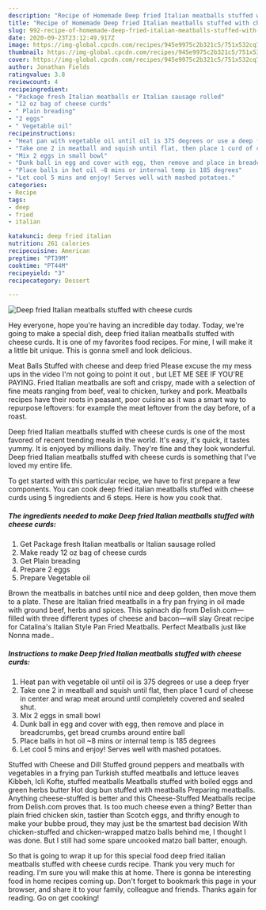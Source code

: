 ```yaml
---
description: "Recipe of Homemade Deep fried Italian meatballs stuffed with cheese curds"
title: "Recipe of Homemade Deep fried Italian meatballs stuffed with cheese curds"
slug: 992-recipe-of-homemade-deep-fried-italian-meatballs-stuffed-with-cheese-curds
date: 2020-09-23T23:12:49.917Z
image: https://img-global.cpcdn.com/recipes/945e9975c2b321c5/751x532cq70/deep-fried-italian-meatballs-stuffed-with-cheese-curds-recipe-main-photo.jpg
thumbnail: https://img-global.cpcdn.com/recipes/945e9975c2b321c5/751x532cq70/deep-fried-italian-meatballs-stuffed-with-cheese-curds-recipe-main-photo.jpg
cover: https://img-global.cpcdn.com/recipes/945e9975c2b321c5/751x532cq70/deep-fried-italian-meatballs-stuffed-with-cheese-curds-recipe-main-photo.jpg
author: Jonathan Fields
ratingvalue: 3.8
reviewcount: 4
recipeingredient:
- "Package fresh Italian meatballs or Italian sausage rolled"
- "12 oz bag of cheese curds"
- " Plain breading"
- "2 eggs"
- " Vegetable oil"
recipeinstructions:
- "Heat pan with vegetable oil until oil is 375 degrees or use a deep fryer"
- "Take one 2 in meatball and squish until flat, then place 1 curd of cheese in center and wrap meat around until completely covered and sealed shut."
- "Mix 2 eggs in small bowl"
- "Dunk ball in egg and cover with egg, then remove and place in breadcrumbs, get bread crumbs around entire ball"
- "Place balls in hot oil ~8 mins or internal temp is 185 degrees"
- "Let cool 5 mins and enjoy! Serves well with mashed potatoes."
categories:
- Recipe
tags:
- deep
- fried
- italian

katakunci: deep fried italian 
nutrition: 261 calories
recipecuisine: American
preptime: "PT39M"
cooktime: "PT44M"
recipeyield: "3"
recipecategory: Dessert

---
```



![Deep fried Italian meatballs stuffed with cheese curds](https://img-global.cpcdn.com/recipes/945e9975c2b321c5/751x532cq70/deep-fried-italian-meatballs-stuffed-with-cheese-curds-recipe-main-photo.jpg)

Hey everyone, hope you're having an incredible day today. Today, we're going to make a special dish, deep fried italian meatballs stuffed with cheese curds. It is one of my favorites food recipes. For mine, I will make it a little bit unique. This is gonna smell and look delicious.

Meat Balls Stuffed with cheese and deep fried Please excuse the my mess ups in the video I&#39;m not going to point it out , but LET ME SEE IF YOU&#39;RE PAYING. Fried Italian meatballs are soft and crispy, made with a selection of fine meats ranging from beef, veal to chicken, turkey and pork. Meatballs recipes have their roots in peasant, poor cuisine as it was a smart way to repurpose leftovers: for example the meat leftover from the day before, of a roast.

Deep fried Italian meatballs stuffed with cheese curds is one of the most favored of recent trending meals in the world. It's easy, it's quick, it tastes yummy. It is enjoyed by millions daily. They're fine and they look wonderful. Deep fried Italian meatballs stuffed with cheese curds is something that I've loved my entire life.


To get started with this particular recipe, we have to first prepare a few components. You can cook deep fried italian meatballs stuffed with cheese curds using 5 ingredients and 6 steps. Here is how you cook that.

<!--inarticleads1-->

##### The ingredients needed to make Deep fried Italian meatballs stuffed with cheese curds:

1. Get Package fresh Italian meatballs or Italian sausage rolled
1. Make ready 12 oz bag of cheese curds
1. Get  Plain breading
1. Prepare 2 eggs
1. Prepare  Vegetable oil


Brown the meatballs in batches until nice and deep golden, then move them to a plate. These are Italian fried meatballs in a fry pan frying in oil made with ground beef, herbs and spices. This spinach dip from Delish.com—filled with three different types of cheese and bacon—will slay Great recipe for Catalina&#39;s Italian Style Pan Fried Meatballs. Perfect Meatballs just like Nonna made.. 

<!--inarticleads2-->

##### Instructions to make Deep fried Italian meatballs stuffed with cheese curds:

1. Heat pan with vegetable oil until oil is 375 degrees or use a deep fryer
1. Take one 2 in meatball and squish until flat, then place 1 curd of cheese in center and wrap meat around until completely covered and sealed shut.
1. Mix 2 eggs in small bowl
1. Dunk ball in egg and cover with egg, then remove and place in breadcrumbs, get bread crumbs around entire ball
1. Place balls in hot oil ~8 mins or internal temp is 185 degrees
1. Let cool 5 mins and enjoy! Serves well with mashed potatoes.


Stuffed with Cheese and Dill Stuffed ground peppers and meatballs with vegetables in a frying pan Turkish stuffed meatballs and lettuce leaves Kibbeh, Icli Kofte, stuffed meatballs Meatballs stuffed with boiled eggs and green herbs butter Hot dog bun stuffed with meatballs Preparing meatballs. Anything cheese-stuffed is better and this Cheese-Stuffed Meatballs recipe from Delish.com proves that. Is too much cheese even a thing? Better than plain fried chicken skin, tastier than Scotch eggs, and thrifty enough to make your bubbe proud, they may just be the smartest bad decision With chicken-stuffed and chicken-wrapped matzo balls behind me, I thought I was done. But I still had some spare uncooked matzo ball batter, enough. 

So that is going to wrap it up for this special food deep fried italian meatballs stuffed with cheese curds recipe. Thank you very much for reading. I'm sure you will make this at home. There is gonna be interesting food in home recipes coming up. Don't forget to bookmark this page in your browser, and share it to your family, colleague and friends. Thanks again for reading. Go on get cooking!
